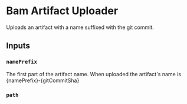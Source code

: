 # Bam Artifact Uploader

Uploads an artifact with a name suffixed with the git commit.

## Inputs

### `namePrefix`

The first part of the artifact name.  When uploaded the artifact's name is {namePrefix}-{gitCommitSha}

### `path`